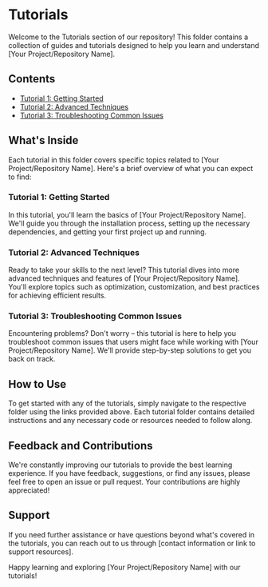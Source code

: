 # Tutorials

Welcome to the Tutorials section of our repository! This folder contains a collection of guides and tutorials designed to help you learn and understand [Your Project/Repository Name].

## Contents

- [Tutorial 1: Getting Started](./tutorial-1/)
- [Tutorial 2: Advanced Techniques](./tutorial-2/)
- [Tutorial 3: Troubleshooting Common Issues](./tutorial-3/)

## What's Inside

Each tutorial in this folder covers specific topics related to [Your Project/Repository Name]. Here's a brief overview of what you can expect to find:

### Tutorial 1: Getting Started

In this tutorial, you'll learn the basics of [Your Project/Repository Name]. We'll guide you through the installation process, setting up the necessary dependencies, and getting your first project up and running.

### Tutorial 2: Advanced Techniques

Ready to take your skills to the next level? This tutorial dives into more advanced techniques and features of [Your Project/Repository Name]. You'll explore topics such as optimization, customization, and best practices for achieving efficient results.

### Tutorial 3: Troubleshooting Common Issues

Encountering problems? Don't worry – this tutorial is here to help you troubleshoot common issues that users might face while working with [Your Project/Repository Name]. We'll provide step-by-step solutions to get you back on track.

## How to Use

To get started with any of the tutorials, simply navigate to the respective folder using the links provided above. Each tutorial folder contains detailed instructions and any necessary code or resources needed to follow along.

## Feedback and Contributions

We're constantly improving our tutorials to provide the best learning experience. If you have feedback, suggestions, or find any issues, please feel free to open an issue or pull request. Your contributions are highly appreciated!

## Support

If you need further assistance or have questions beyond what's covered in the tutorials, you can reach out to us through [contact information or link to support resources].

Happy learning and exploring [Your Project/Repository Name] with our tutorials!

